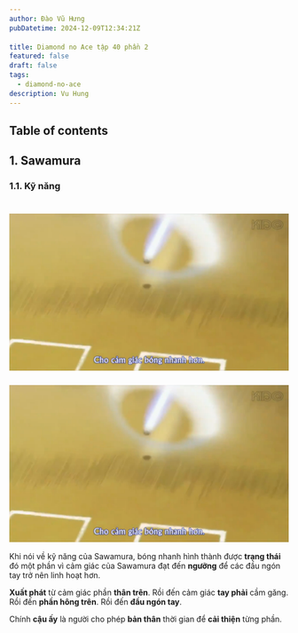 ```yaml
---
author: Đào Vũ Hưng
pubDatetime: 2024-12-09T12:34:21Z

title: Diamond no Ace tập 40 phần 2
featured: false
draft: false
tags:
  - diamond-no-ace
description: Vu Hung
---
```

## Table of contents
##  1. Sawamura
### 1.1. Kỹ năng 
![images](../../assets/images/2024-12-09_13-04-57.png)
=======
![images](../../assets/images/2024-12-09_13-04-57.png)

Khi nói về kỹ năng của Sawamura, bóng nhanh hình thành được **trạng thái** đó một phần vì cảm giác của Sawamura đạt đến **ngưỡng** để các đầu ngón tay trở nên linh hoạt hơn. 

**Xuất phát** từ cảm giác phần **thân trên**. Rồi đến cảm giác **tay phải** cầm găng. Rồi đến **phần hông trên**. Rồi đến **đầu ngón tay**. 

Chính **cậu ấy** là người cho phép **bản thân** thời gian để **cải thiện** từng phần. 

